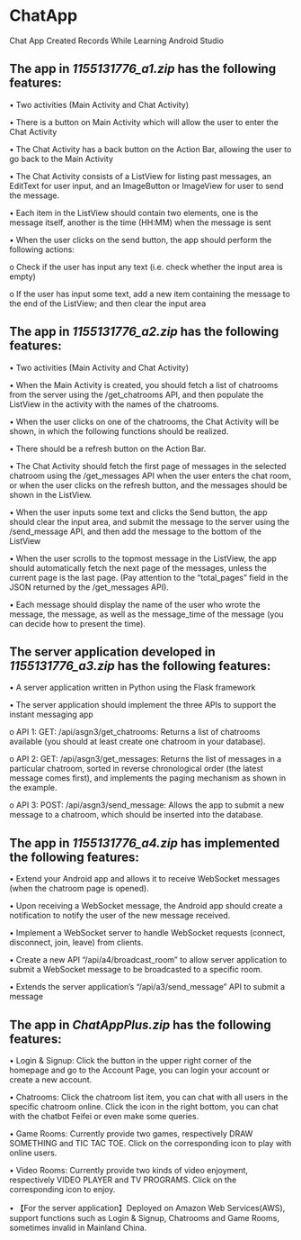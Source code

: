 # ChatApp
Chat App Created Records While Learning Android Studio


## The app in *1155131776_a1.zip* has the following features:

• Two activities (Main Activity and Chat Activity)

• There is a button on Main Activity which will allow the user to enter the Chat Activity

• The Chat Activity has a back button on the Action Bar, allowing the user to go back to the Main Activity

• The Chat Activity consists of a ListView for listing past messages, an EditText for user input, and an ImageButton or ImageView for user to send the message.

• Each item in the ListView should contain two elements, one is the message itself, another is the time (HH:MM) when the message is sent

• When the user clicks on the send button, the app should perform the following actions:

o Check if the user has input any text (i.e. check whether the input area is empty)

o If the user has input some text, add a new item containing the message to the end of the ListView; and then clear the input area

## The app in *1155131776_a2.zip* has the following features:
• Two activities (Main Activity and Chat Activity)

• When the Main Activity is created, you should fetch a list of chatrooms from the server using the /get_chatrooms API, and then populate the ListView in the activity with the names of the chatrooms.

• When the user clicks on one of the chatrooms, the Chat Activity will be shown, in which the following functions should be realized.

• There should be a refresh button on the Action Bar.

• The Chat Activity should fetch the first page of messages in the selected chatroom using the /get_messages API when the user enters the chat room, or when the user clicks on the refresh button, and the messages should be shown in the ListView.

• When the user inputs some text and clicks the Send button, the app should clear the input area, and submit the message to the server using the /send_message API, and then add the message to the bottom of the ListView

• When the user scrolls to the topmost message in the ListView, the app should automatically fetch the next page of the messages, unless the current page is the last page. (Pay attention to the “total_pages” field in the JSON returned by the /get_messages API).

• Each message should display the name of the user who wrote the message, the message, as well as the message_time of the message (you can decide how to present the time).

## The server application developed in *1155131776_a3.zip* has the following features:
• A server application written in Python using the Flask framework

• The server application should implement the three APIs to support the instant messaging app

o API 1: GET: /api/asgn3/get_chatrooms:
Returns a list of chatrooms available (you should at least create one chatroom in your database).

o API 2: GET: /api/asgn3/get_messages:
Returns the list of messages in a particular chatroom, sorted in reverse chronological order (the latest message comes first), and implements the paging mechanism as shown in the example.

o API 3: POST: /api/asgn3/send_message:
Allows the app to submit a new message to a chatroom, which should be inserted into the database.

## The app in *1155131776_a4.zip* has implemented the following features:

• Extend your Android app and allows it to receive WebSocket messages (when the chatroom page is opened).

• Upon receiving a WebSocket message, the Android app should create a notification to notify the user of the new message received.

• Implement a WebSocket server to handle WebSocket requests (connect, disconnect, join, leave) from clients.

• Create a new API “/api/a4/broadcast_room” to allow server application to submit a WebSocket message to be broadcasted to a specific room.

• Extends the server application’s “/api/a3/send_message” API to submit a message

## The app in *ChatAppPlus.zip* has the following features:

• Login & Signup: Click the button in the upper right corner of the homepage and go to the Account Page, you can login your account or create a new account.

• Chatrooms: Click the chatroom list item, you can chat with all users in the specific chatroom online. Click the icon in the right bottom, you can chat with the chatbot Feifei or even make some queries.

• Game Rooms: Currently provide two games, respectively DRAW SOMETHING and TIC TAC TOE. Click on the corresponding icon to play with online users.

• Video Rooms: Currently provide two kinds of video enjoyment, respectively VIDEO PLAYER and TV PROGRAMS. Click on the corresponding icon to enjoy.

• 【For the server application】Deployed on Amazon Web Services(AWS), support functions such as Login & Signup, Chatrooms and Game Rooms, sometimes invalid in Mainland China.

